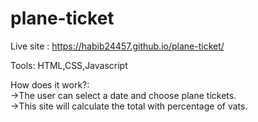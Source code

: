 # plane-ticket
Live site :  https://habib24457.github.io/plane-ticket/  

Tools: HTML,CSS,Javascript  

How does it work?:  
->The user can select a date and choose plane tickets.  
->This site will calculate the total with percentage of vats.  
